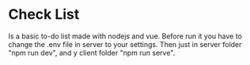 # Check List
 Is a basic to-do list made with nodejs and vue. Before run it you have to change the .env file in server to your settings. Then just in server folder "npm run dev", and y client folder "npm run serve".
